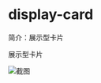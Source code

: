 # display-card

简介：展示型卡片

展示型卡片

![截图](https://unpkg.com/@ice/block-display-card/screenshot.png)





